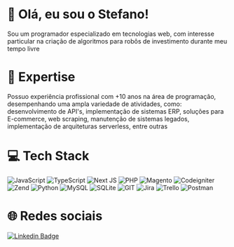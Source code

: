 # 👋 Olá, eu sou o Stefano!
Sou um programador especializado em tecnologias web, com interesse particular na criação de algoritmos para robôs de investimento durante meu tempo livre

# 🚀 Expertise
Possuo experiência profissional com +10 anos na área de programação, desempenhando uma ampla variedade de atividades, como: desenvolvimento de API's, implementação de sistemas ERP, soluções para E-commerce, web scraping, manutenção de sistemas legados, implementação de arquiteturas serverless, entre outras

# 💻 Tech Stack
![JavaScript](https://img.shields.io/badge/javascript-%23323330.svg?style=for-the-badge&logo=javascript&logoColor=%23F7DF1E) ![TypeScript](https://img.shields.io/badge/typescript-%23007ACC.svg?style=for-the-badge&logo=typescript&logoColor=white) ![Next JS](https://img.shields.io/badge/Next-black?style=for-the-badge&logo=next.js&logoColor=white) ![PHP](https://img.shields.io/badge/php-%23323330.svg?style=for-the-badge&logo=php&logoColor=%4F5B93) ![Magento](https://img.shields.io/badge/magento-%23323330.svg?style=for-the-badge&logo=magento&logoColor=f36321) ![Codeigniter](https://img.shields.io/badge/codeigniter-%23323330.svg?style=for-the-badge&logo=codeigniter&logoColor=dd4814) ![Zend](https://img.shields.io/badge/zend-ib604.svg?style=for-the-badge&logo=zend&logoColor=fff) ![Python](https://img.shields.io/badge/python-ffd343.svg?style=for-the-badge&logo=python&logoColor=3776ab) ![MySQL](https://img.shields.io/badge/MySQL-3E6E93.svg?style=for-the-badge&logo=mysql&logoColor=fff) ![SQLite](https://img.shields.io/badge/SQLite-044a64.svg?style=for-the-badge&logo=sqlite&logoColor=fff) ![GIT](https://img.shields.io/badge/GIT-%23323330.svg?style=for-the-badge&logo=git&logoColor=f14e32) ![Jira](https://img.shields.io/badge/jira-%230A0FFF.svg?style=for-the-badge&logo=jira&logoColor=white) ![Trello](https://img.shields.io/badge/Trello-%23026AA7.svg?style=for-the-badge&logo=Trello&logoColor=white) ![Postman](https://img.shields.io/badge/Postman-FF6C37?style=for-the-badge&logo=postman&logoColor=white)

# 🌐 Redes sociais
[![Linkedin Badge](https://img.shields.io/badge/-LinkedIn-blue?style=flat-square&logo=Linkedin&logoColor=white&link=https://www.linkedin.com/in/stefano-silva-ti/)](https://www.linkedin.com/in/stefano-silva-ti/)

